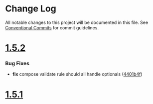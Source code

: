 # Change Log

All notable changes to this project will be documented in this file.
See [Conventional Commits](https://conventionalcommits.org) for commit guidelines.



# [1.5.2](https://github.com/go-courier/validator/compare/v1.5.1...v1.5.2)

### Bug Fixes

* **fix** compose validate rule should all handle optionals ([4401b4f](https://github.com/go-courier/validator/commit/4401b4ff23fcaac0eaedc2edb2e232c00322015c))



# [1.5.1](https://github.com/go-courier/validator/compare/v1.5.0...v1.5.1)
